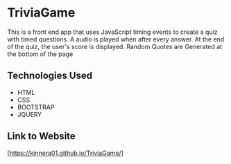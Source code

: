 # TriviaGame
This is a front end app that uses JavaScript timing events to create a quiz with timed questions. 
A audio is played when after every answer.
At the end of the quiz, the user's score is displayed.
Random Quotes are Generated at the bottom of the page 
## Technologies Used 
* HTML
* CSS
* BOOTSTRAP
* JQUERY

## Link to Website
[https://kinnera01.github.io/TriviaGame/]

